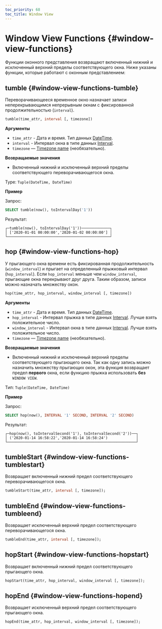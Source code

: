 ```yaml
---
toc_priority: 68
toc_title: Window View
---
```


# Window View Functions {#window-view-functions}

Функции оконного представления возвращают включенный нижний и исключенный верхний пределы соответствующего окна. Ниже указаны функции, которые работают с оконным представлением:

## tumble {#window-view-functions-tumble}

Переворачивающееся временное окно назначает записи неперекрывающимся непрерывным окнам с фиксированной продолжительностью (`interval`). 

``` sql
tumble(time_attr, interval [, timezone])
```

**Аргументы**
- `time_attr` - Дата и время. Тип данных [DateTime](../ru/sql-reference/data-types/datetime.md).
- `interval` - Интервал окна в типе данных [Interval](../ru/sql-reference/data-types/special-data-types/interval.md).
- `timezone` — [Timezone name](../ru/operations/server-configuration-parameters/settings.md#server_configuration_parameters-timezone) (необязательно). 

**Возвращаемые значения**

- Включенный нижний и исключенный верхний пределы соответствующего переворачивающегося окна.

Type: `Tuple(DateTime, DateTime)`

**Пример**

Запрос:

``` sql
SELECT tumble(now(), toIntervalDay('1'))
```

Результат:

``` text
┌─tumble(now(), toIntervalDay('1'))─────────────┐
│ ['2020-01-01 00:00:00','2020-01-02 00:00:00'] │
└───────────────────────────────────────────────┘
```

## hop {#window-view-functions-hop}

У прыгающего окна времени есть фиксированная продолжительность (`window_interval`) и прыгает на определенный прыжковый интервал (`hop_interval`). Если `hop_interval` меньше чем `window_interval`, прыгающие окна перекрывают друг друга. Таким образом, записи можно назначать множеству окон. 

``` sql
hop(time_attr, hop_interval, window_interval [, timezone])
```

**Аргументы**

- `time_attr` - Дата и время. Тип данных [DateTime](../../sql-reference/data-types/datetime.md).
- `hop_interval` - Интервал прыжка в типе данных [Interval](../../sql-reference/data-types/special-data-types/interval.md). Лучше взять положительное число.
- `window_interval` - Интервал окна в типе данных [Interval](../../sql-reference/data-types/special-data-types/interval.md). Лучше взять положительное число.
- `timezone` — [Timezone name](../../operations/server-configuration-parameters/settings.md#server_configuration_parameters-timezone) (необязательно). 

**Возвращаемые значения**

- Включенный нижний и исключенный верхний пределы соответствующего прыгающего окна. Так как одну запись можно назначить множеству прыгающих окон, эта функция возвращает предел **первого** окна, если функцию прыжка использовать **без** `WINDOW VIEW`.

Тип: `Tuple(DateTime, DateTime)`

**Пример**

Запрос:

``` sql
SELECT hop(now(), INTERVAL '1' SECOND, INTERVAL '2' SECOND)
```

Результат:

``` text
┌─hop(now(), toIntervalSecond('1'), toIntervalSecond('2'))──┐
│ ('2020-01-14 16:58:22','2020-01-14 16:58:24')             │
└───────────────────────────────────────────────────────────┘
```

## tumbleStart {#window-view-functions-tumblestart}

Возвращает включенный нижний предел соответствующего переворачивающегося окна. 

``` sql
tumbleStart(time_attr, interval [, timezone]);
```

## tumbleEnd {#window-view-functions-tumbleend}

Возвращает исключенный верхний предел соответствующего переворачивающегося окна.

``` sql
tumbleEnd(time_attr, interval [, timezone]);
```

## hopStart {#window-view-functions-hopstart}

Возвращает включенный нижний предел соответствующего прыгающего окна.

``` sql
hopStart(time_attr, hop_interval, window_interval [, timezone]);
```

## hopEnd {#window-view-functions-hopend}

Возвращает исключенный верхний предел соответствующего прыгающего окна.

``` sql
hopEnd(time_attr, hop_interval, window_interval [, timezone]);
```